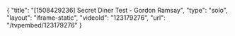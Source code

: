 {
    "title": "[1508429236] Secret Diner Test - Gordon Ramsay",
    "type": "solo",
    "layout": "iframe-static",
    "videoId": "123179276",
    "url": "\/tvpembed\/123179276"
}